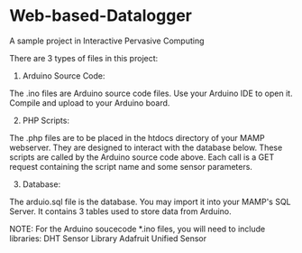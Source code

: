 # Web-based-Datalogger
A sample project in Interactive Pervasive Computing

There are 3 types of files in this project:

1. Arduino Source Code:

The .ino files are Arduino source code files. Use your Arduino IDE to open it.
Compile and upload to your Arduino board.

2. PHP Scripts:

The .php files are to be placed in the htdocs directory of your MAMP webserver.
They are designed to interact with the database below. These scripts are called by
the Arduino source code above. Each call is a GET request containing the script name
and some sensor parameters.

3. Database:

The arduio.sql file is the database. You may import it into your MAMP's SQL Server.
It contains 3 tables used to store data from Arduino.

NOTE:
For the Arduino soucecode *.ino files, you will need to include libraries:
DHT Sensor Library
Adafruit Unified Sensor
